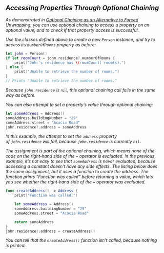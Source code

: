 ## *Accessing Properties Through Optional Chaining*

*As demonstrated in [Optional Chaining as an Alternative to Forced Unwrapping](https://docs.swift.org/swift-book/LanguageGuide/OptionalChaining.html#ID246), you can use optional chaining to access a property on an optional value, and to check if that property access is successful.*

*Use the classes defined above to create a new `Person` instance, and try to access its `numberOfRooms` property as before:*

```swift
let john = Person()
if let roomCount = john.residence?.numberOfRooms {
    print("John's residence has \(roomCount) room(s).")
} else {
    print("Unable to retrieve the number of rooms.")
}
// Prints "Unable to retrieve the number of rooms."
```

*Because `john.residence` is `nil`, this optional chaining call fails in the same way as before.*

*You can also attempt to set a property’s value through optional chaining:*

```swift
let someAddress = Address()
someAddress.buildingNumber = "29"
someAddress.street = "Acacia Road"
john.residence?.address = someAddress
```

*In this example, the attempt to set the `address` property of `john.residence` will fail, because `john.residence` is currently `nil`.*

*The assignment is part of the optional chaining, which means none of the code on the right-hand side of the `=` operator is evaluated. In the previous example, it’s not easy to see that `someAddress` is never evaluated, because accessing a constant doesn’t have any side effects. The listing below does the same assignment, but it uses a function to create the address. The function prints “Function was called” before returning a value, which lets you see whether the right-hand side of the `=` operator was evaluated.*

```swift
func createAddress() -> Address {
    print("Function was called.")

    let someAddress = Address()
    someAddress.buildingNumber = "29"
    someAddress.street = "Acacia Road"

    return someAddress
}
john.residence?.address = createAddress()
```

*You can tell that the `createAddress()` function isn’t called, because nothing is printed.*
